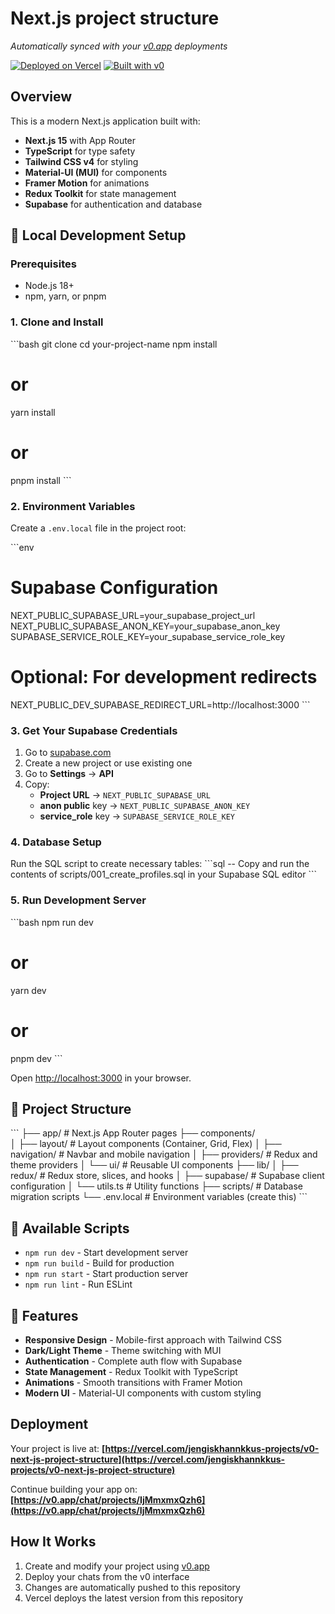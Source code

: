 # Next.js project structure

*Automatically synced with your [v0.app](https://v0.app) deployments*

[![Deployed on Vercel](https://img.shields.io/badge/Deployed%20on-Vercel-black?style=for-the-badge&logo=vercel)](https://vercel.com/jengiskhannkkus-projects/v0-next-js-project-structure)
[![Built with v0](https://img.shields.io/badge/Built%20with-v0.app-black?style=for-the-badge)](https://v0.app/chat/projects/IjMmxmxQzh6)

## Overview

This is a modern Next.js application built with:
- **Next.js 15** with App Router
- **TypeScript** for type safety
- **Tailwind CSS v4** for styling
- **Material-UI (MUI)** for components
- **Framer Motion** for animations
- **Redux Toolkit** for state management
- **Supabase** for authentication and database

## 🚀 Local Development Setup

### Prerequisites
- Node.js 18+ 
- npm, yarn, or pnpm

### 1. Clone and Install
\`\`\`bash
git clone <your-repo-url>
cd your-project-name
npm install
# or
yarn install
# or
pnpm install
\`\`\`

### 2. Environment Variables
Create a `.env.local` file in the project root:

\`\`\`env
# Supabase Configuration
NEXT_PUBLIC_SUPABASE_URL=your_supabase_project_url
NEXT_PUBLIC_SUPABASE_ANON_KEY=your_supabase_anon_key
SUPABASE_SERVICE_ROLE_KEY=your_supabase_service_role_key

# Optional: For development redirects
NEXT_PUBLIC_DEV_SUPABASE_REDIRECT_URL=http://localhost:3000
\`\`\`

### 3. Get Your Supabase Credentials
1. Go to [supabase.com](https://supabase.com)
2. Create a new project or use existing one
3. Go to **Settings** → **API**
4. Copy:
   - **Project URL** → `NEXT_PUBLIC_SUPABASE_URL`
   - **anon public** key → `NEXT_PUBLIC_SUPABASE_ANON_KEY`
   - **service_role** key → `SUPABASE_SERVICE_ROLE_KEY`

### 4. Database Setup
Run the SQL script to create necessary tables:
\`\`\`sql
-- Copy and run the contents of scripts/001_create_profiles.sql in your Supabase SQL editor
\`\`\`

### 5. Run Development Server
\`\`\`bash
npm run dev
# or
yarn dev
# or
pnpm dev
\`\`\`

Open [http://localhost:3000](http://localhost:3000) in your browser.

## 📁 Project Structure

\`\`\`
├── app/                    # Next.js App Router pages
├── components/            
│   ├── layout/            # Layout components (Container, Grid, Flex)
│   ├── navigation/        # Navbar and mobile navigation
│   ├── providers/         # Redux and theme providers
│   └── ui/               # Reusable UI components
├── lib/
│   ├── redux/            # Redux store, slices, and hooks
│   ├── supabase/         # Supabase client configuration
│   └── utils.ts          # Utility functions
├── scripts/              # Database migration scripts
└── .env.local           # Environment variables (create this)
\`\`\`

## 🔧 Available Scripts

- `npm run dev` - Start development server
- `npm run build` - Build for production
- `npm run start` - Start production server
- `npm run lint` - Run ESLint

## 🎨 Features

- **Responsive Design** - Mobile-first approach with Tailwind CSS
- **Dark/Light Theme** - Theme switching with MUI
- **Authentication** - Complete auth flow with Supabase
- **State Management** - Redux Toolkit with TypeScript
- **Animations** - Smooth transitions with Framer Motion
- **Modern UI** - Material-UI components with custom styling

## Deployment

Your project is live at:
**[https://vercel.com/jengiskhannkkus-projects/v0-next-js-project-structure](https://vercel.com/jengiskhannkkus-projects/v0-next-js-project-structure)**

Continue building your app on:
**[https://v0.app/chat/projects/IjMmxmxQzh6](https://v0.app/chat/projects/IjMmxmxQzh6)**

## How It Works

1. Create and modify your project using [v0.app](https://v0.app)
2. Deploy your chats from the v0 interface
3. Changes are automatically pushed to this repository
4. Vercel deploys the latest version from this repository
